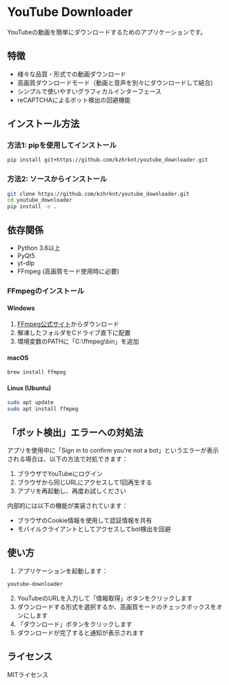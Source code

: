 # YouTube Downloader

YouTubeの動画を簡単にダウンロードするためのアプリケーションです。

## 特徴

- 様々な品質・形式での動画ダウンロード
- 高画質ダウンロードモード（動画と音声を別々にダウンロードして結合）
- シンプルで使いやすいグラフィカルインターフェース
- reCAPTCHAによるボット検出の回避機能

## インストール方法

### 方法1: pipを使用してインストール

```bash
pip install git+https://github.com/kzhrknt/youtube_downloader.git
```

### 方法2: ソースからインストール

```bash
git clone https://github.com/kzhrknt/youtube_downloader.git
cd youtube_downloader
pip install -e .
```

## 依存関係

- Python 3.6以上
- PyQt5
- yt-dlp
- FFmpeg (高画質モード使用時に必要)

### FFmpegのインストール

#### Windows
1. [FFmpeg公式サイト](https://ffmpeg.org/download.html)からダウンロード
2. 解凍したフォルダをCドライブ直下に配置
3. 環境変数のPATHに「C:\ffmpeg\bin」を追加

#### macOS
```bash
brew install ffmpeg
```

#### Linux (Ubuntu)
```bash
sudo apt update
sudo apt install ffmpeg
```

## 「ボット検出」エラーへの対処法

アプリを使用中に「Sign in to confirm you're not a bot」というエラーが表示される場合は、以下の方法で対処できます：

1. ブラウザでYouTubeにログイン
2. ブラウザから同じURLにアクセスして1回再生する
3. アプリを再起動し、再度お試しください

内部的には以下の機能が実装されています：
- ブラウザのCookie情報を使用して認証情報を共有
- モバイルクライアントとしてアクセスしてbot検出を回避

## 使い方

1. アプリケーションを起動します：
```bash
youtube-downloader
```

2. YouTubeのURLを入力して「情報取得」ボタンをクリックします
3. ダウンロードする形式を選択するか、高画質モードのチェックボックスをオンにします
4. 「ダウンロード」ボタンをクリックします
5. ダウンロードが完了すると通知が表示されます

## ライセンス

MITライセンス